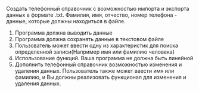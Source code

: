 Создать телефонный справочник с возможностью импорта и экспорта данных в формате .txt. 
Фамилия, имя, отчество, номер телефона - данные, которые должны находиться в файле.
1. Программа должна выводить данные
2. Программа должна сохранять данные в текстовом файле
3. Пользователь может ввести одну из характеристик для поиска определенной
записи(Например имя или фамилию человека)
4. Использование функций. Ваша программа не должна быть линейной
5. Дополнить телефонный справочник возможностью изменения и удаления данных.
Пользователь также может ввести имя или фамилию, и Вы должны реализовать функционал
для изменения и удаления данных.
